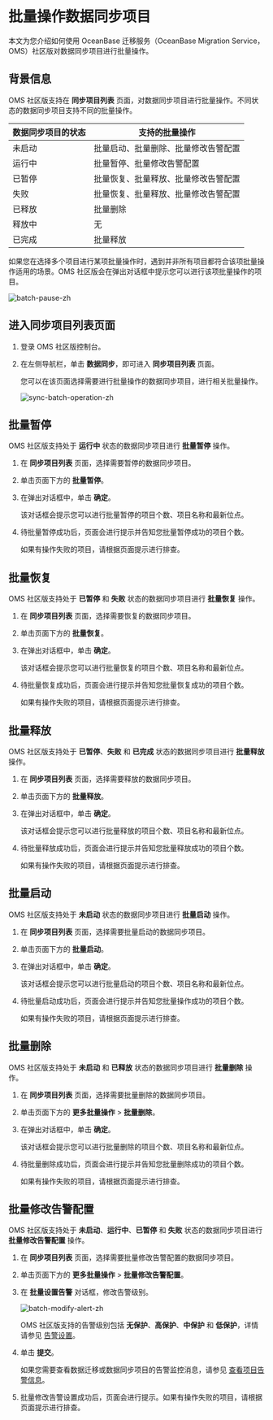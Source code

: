 # 批量操作数据同步项目

本文为您介绍如何使用 OceanBase 迁移服务（OceanBase Migration Service，OMS）社区版对数据同步项目进行批量操作。

## 背景信息

OMS 社区版支持在 **同步项目列表** 页面，对数据同步项目进行批量操作。不同状态的数据同步项目支持不同的批量操作。

| **数据同步项目的状态** | **支持的批量操作**        |
|---------------|--------------------|
| 未启动           | 批量启动、批量删除、批量修改告警配置 |
| 运行中           | 批量暂停、批量修改告警配置      |
| 已暂停           | 批量恢复、批量释放、批量修改告警配置 |
| 失败            | 批量恢复、批量释放、批量修改告警配置 |
| 已释放           | 批量删除               |
| 释放中           | 无                  |
| 已完成           | 批量释放               |

如果您在选择多个项目进行某项批量操作时，遇到并非所有项目都符合该项批量操作适用的场景。OMS 社区版会在弹出对话框中提示您可以进行该项批量操作的项目。

![batch-pause-zh](https://obbusiness-private.oss-cn-shanghai.aliyuncs.com/doc/img/oms/oms-enterprise/batch-pause-zh.png)

## 进入同步项目列表页面

1. 登录 OMS 社区版控制台。

2. 在左侧导航栏，单击 **数据同步**，即可进入 **同步项目列表** 页面。

   您可以在该页面选择需要进行批量操作的数据同步项目，进行相关批量操作。

   ![sync-batch-operation-zh](https://obbusiness-private.oss-cn-shanghai.aliyuncs.com/doc/img/oms/oms-enterprise/sync-batch-operation-zh.png)

## 批量暂停

OMS 社区版支持处于 **运行中** 状态的数据同步项目进行 **批量暂停** 操作。

1. 在 **同步项目列表** 页面，选择需要暂停的数据同步项目。

2. 单击页面下方的 **批量暂停**。

3. 在弹出对话框中，单击 **确定**。

   该对话框会提示您可以进行批量暂停的项目个数、项目名称和最新位点。

4. 待批量暂停成功后，页面会进行提示并告知您批量暂停成功的项目个数。

   如果有操作失败的项目，请根据页面提示进行排查。

## 批量恢复

OMS 社区版支持处于 **已暂停** 和 **失败** 状态的数据同步项目进行 **批量恢复** 操作。

1. 在 **同步项目列表** 页面，选择需要恢复的数据同步项目。

2. 单击页面下方的 **批量恢复**。

3. 在弹出对话框中，单击 **确定**。

   该对话框会提示您可以进行批量恢复的项目个数、项目名称和最新位点。

4. 待批量恢复成功后，页面会进行提示并告知您批量恢复成功的项目个数。

   如果有操作失败的项目，请根据页面提示进行排查。

## 批量释放

OMS 社区版支持处于 **已暂停**、**失败** 和 **已完成** 状态的数据同步项目进行 **批量释放** 操作。

1. 在 **同步项目列表** 页面，选择需要释放的数据同步项目。

2. 单击页面下方的 **批量释放**。

3. 在弹出对话框中，单击 **确定**。

   该对话框会提示您可以进行批量释放的项目个数、项目名称和最新位点。

4. 待批量释放成功后，页面会进行提示并告知您批量释放成功的项目个数。

   如果有操作失败的项目，请根据页面提示进行排查。

## 批量启动

OMS 社区版支持处于 **未启动** 状态的数据同步项目进行 **批量启动** 操作。

1. 在 **同步项目列表** 页面，选择需要批量启动的数据同步项目。

2. 单击页面下方的 **批量启动**。

3. 在弹出对话框中，单击 **确定**。

   该对话框会提示您可以进行批量启动的项目个数、项目名称和最新位点。

4. 待批量启动成功后，页面会进行提示并告知您批量操作成功的项目个数。

   如果有操作失败的项目，请根据页面提示进行排查。

## 批量删除

OMS 社区版支持处于 **未启动** 和 **已释放** 状态的数据同步项目进行 **批量删除** 操作。

1. 在 **同步项目列表** 页面，选择需要批量删除的数据同步项目。

2. 单击页面下方的 **更多批量操作** \> **批量删除**。

3. 在弹出对话框中，单击 **确定**。

   该对话框会提示您可以进行批量删除的项目个数、项目名称和最新位点。

4. 待批量删除成功后，页面会进行提示并告知您批量删除成功的项目个数。

   如果有操作失败的项目，请根据页面提示进行排查。

## 批量修改告警配置

OMS 社区版支持处于 **未启动**、**运行中**、**已暂停** 和 **失败** 状态的数据同步项目进行 **批量修改告警配置** 操作。

1. 在 **同步项目列表** 页面，选择需要批量修改告警配置的数据同步项目。

2. 单击页面下方的 **更多批量操作** \> **批量修改告警配置**。

3. 在 **批量设置告警** 对话框，修改告警级别。

   ![batch-modify-alert-zh](https://obbusiness-private.oss-cn-shanghai.aliyuncs.com/doc/img/oms/oms-enterprise/batch-modify-alert-zh.png)

   OMS 社区版支持的告警级别包括 **无保护**、**高保护**、**中保护** 和 **低保护**，详情请参见 [告警设置](../../1000.system-management/200.alert-center/300.manage-alert-settings.md)。

4. 单击 **提交**。

   如果您需要查看数据迁移或数据同步项目的告警监控消息，请参见 [查看项目告警信息](../../1000.system-management/200.alert-center/100.view-project-alerts.md)。

5. 批量修改告警设置成功后，页面会进行提示。如果有操作失败的项目，请根据页面提示进行排查。
